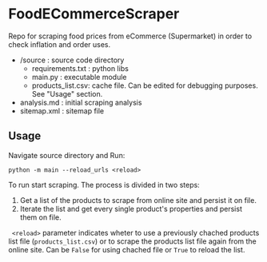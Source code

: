 # FoodECommerceScraper
Repo for scraping food prices from eCommerce (Supermarket) in order to check inflation and
order uses.

- /source : source code directory
  - requirements.txt : python libs
  - main.py : executable module
  - products_list.csv: cache file. Can be edited for debugging purposes. See "Usage" section.
- analysis.md : initial scraping analysis
- sitemap.xml : sitemap file

## Usage

Navigate source directory and Run:

    python -m main --reload_urls <reload>

To run start scraping. The process is divided in two steps:

1. Get a list of the products to scrape from online site and persist it on file.
2. Iterate the list and get every single product's properties and persist them on file.

``` <reload>``` parameter indicates wheter to use a previously chached products list file (```products_list.csv```)
or to scrape the products list file again from the online site. Can be ```False``` for using chached file or 
```True``` to reload the list.






